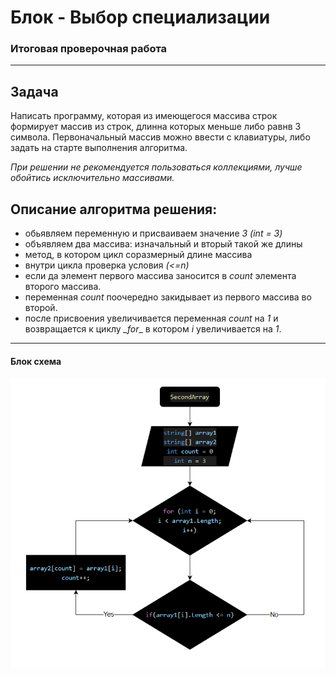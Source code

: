 
# Блок - Выбор специализации
### Итоговая проверочная работа
***
## Задача
Написать программу, которая из имеющегося массива строк формирует массив из строк, длинна которых меньше либо равнв 3 символа. Первоначальный массив можно ввести с клавиатуры, либо задать на старте выполнения алгоритма.

*При решении не рекомендуется пользоваться коллекциями, лучше обойтись исключительно массивами.*

## Описание алгоритма решения:

* обьявляем переменную и присваиваем значение *_3_* *_(int = 3)_*
* объявляем два массива: изначальный и вторый такой же длины
* метод, в котором цикл соразмерный длине массива
* внутри цикла проверка условия *_(<=n)_*
* если да элемент первого массива заносится в *_count_* элемента второго массива.
* переменная *_count_* поочередно закидывает из первого массива во второй.
* после присвоения увеличивается переменная *_count_* на *_1_* и возвращается к циклу *_for*_ в котором *_i_* увеличивается на *_1_*.

***
#### Блок схема
![Картинка](./Block_diagram/Block_diagram.png "Блок схема")